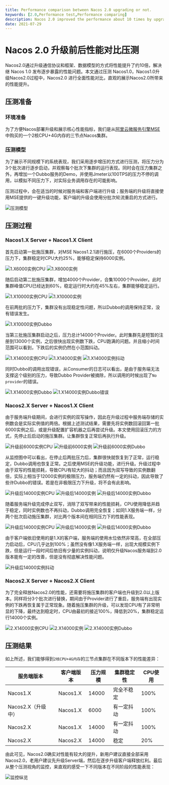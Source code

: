```yaml
---
title: Performance comparison between Nacos 2.0 upgrading or not.
keywords: [2.0,Performance test,Performance comparing]
description: Nacos 2.0 improved the performance about 10 times by upgrading the communication protocol, framework, and data model, to solve the performance problems gradually exposed after the release of Nacos 1.0. In this article, Nacos1.0, Nacos1.0 upgrade Nacos2.0 process, Nacos2.0 to conduct a comprehensive performance comparison, in order to intuitively show the performance improvement brought by Nacos2.0.
date: 2021-07-29
---
```


# Nacos 2.0 升级前后性能对比压测
Nacos2.0通过升级通信协议和框架、数据模型的方式将性能提升了约10倍，解决继 Nacos 1.0 发布逐步暴露的性能问题。本文通过压测 Nacos1.0，Nacos1.0升级Nacos2.0过程中，Nacos2.0 进行全面性能对比，直观的展示Nacos2.0所带来的性能提升。

## 压测准备

### 环境准备

为了方便Nacos部署升级和展示核心性能指标，我们是从[阿里云微服务引擎MSE](https://cn.aliyun.com/product/aliware/mse)中购买的一个2核CPU+4G内存的三节点Nacos集群。

### 压测模型

为了展示不同规模下的系统表现，我们采用逐步增压的方式进行压测，将压力分为3个批次进行逐步启动，并观察每个批次下集群的运行表现。同时会在压力集群之外，再增加一个Dubbo服务的Demo，并使用Jmeter以100TPS的压力不停的调用，以模拟不同压力下，对实际业务调用存在的可能影响。

压测过程中，会在适当的时候对服务端和客户端进行升级；服务端的升级将直接使用MSE提供的一键升级功能，客户端的升级会使用分批次轮流重启的方式进行。

![压测模型](/img/blog/performance-compare/performance_model.jpg)

## 压测过程

### Nacos1.X Server + Nacos1.X Client

首先启动第一批施压集群，对MSE Nacos1.2.1进行施压，在6000个Providers的压力下，集群稳定时CPU大约25%，能够稳定保持6000实例。

![1.X6000实例CPU](/img/blog/performance-compare/1_6000_cpu.jpg)
![1.X6000实例](/img/blog/performance-compare/1_6000_instance.jpg)

随后启动第二批施压集群，增加4000个Provider，合集10000个Provider。此时集群峰值CPU已经达到60%，稳定运行时大约在45%左右，集群能够稳定运行。

![1.X10000实例CPU](/img/blog/performance-compare/1_10000_cpu.jpg)
![1.X10000实例](/img/blog/performance-compare/1_10000_instance.jpg)

在前两批的压力下，集群没有出现稳定性问题，所以Dubbo的调用保持正常，没有错误发生。

![1.X10000实例Dubbo](/img/blog/performance-compare/1_10000_dubbo.png)

当第三批施压集群启动之后，压力总计14000个Provider。此时集群先是短暂的注册到13000个实例，之后很快出现实例数下跌，CPU跑满的问题。并且缩小时间范围可以看到，下跌后的实例仍然在小范围抖动。

![1.X14000实例CPU](/img/blog/performance-compare/1_14000_cpu.jpg)
![1.X14000实例](/img/blog/performance-compare/1_14000_instance.jpg)
![1.X14000实例抖动](/img/blog/performance-compare/1_14000_instance_shake.jpg)

同时Dubbo的调用出现错误，从Consumer的日志可以看出，是由于服务端无法支撑这个级别的压力，导致Dubbo Provider被摘除，所以调用的时候出现了`No provider`的错误。

![1.X14000实例Dubbo](/img/blog/performance-compare/1_14000_dubbo.png)
![1.X14000实例Dubbo错误](/img/blog/performance-compare/1_14000_dubbo_error.jpg)

### Nacos2.X Server + Nacos1.X Client

由于服务端升级期间，会进行实例的双写操作，因此在升级过程中服务端存储的实例数会是实际实例值的两倍。根据上述测试结果，需要先将实例数回滚回第一批6000实例之后，或是升级配置扩容机器之后再尝试升级。本文使用回滚压力的方式，先停止后启动的施压集群。让集群恢复正常后再执行升级。

![升级前6000实例CPU](/img/blog/performance-compare/before_upgrade_cpu.jpg)
![升级前6000实例](/img/blog/performance-compare/before_upgrade_instance.jpg)
![升级前6000实例Dubbo](/img/blog/performance-compare/before_upgrade_dubbo.png)

从监控图中可以看出，在停止后两批压力后，集群很快就恢复到了正常，运行稳定，Dubbo调用也恢复正常。之后使用MSE的升级功能，进行升级。升级过程中由于双写的性能损耗，导致CPU有较大的抖动；而且因为双写导致的实例数翻倍，实际上相当于12000实例的极限压力，服务端仍然有一定的抖动，因此导致了些许Dubbo的错误。若是在非极限压力下升级，将不会有此影响。

![升级后14000实例CPU](/img/blog/performance-compare/upgrading_cpu.jpg)
![升级后14000实例](/img/blog/performance-compare/upgrading_instance.jpg)
![升级后14000实例Dubbo](/img/blog/performance-compare/upgrading_dubbo.png)

随着服务端升级完成停止双写，消除了双写带来的性能损耗，CPU使用降低并趋于稳定，同时实例数也不再抖动，Dubbo调用完全恢复；如同1.X服务端一样，分两个批次启动施压集群，对比两个版本间在相同压力下的性能表现。

![升级后14000实例CPU](/img/blog/performance-compare/after_upgrade_cpu.jpg)
![升级后14000实例](/img/blog/performance-compare/after_upgrade_instance.jpg)
![升级后14000实例Dubbo](/img/blog/performance-compare/after_upgrade_dubbo.png)

由于客户端依旧使用的是1.X的客户端，服务端的使用水位依然非常高，在全部压力启动后，CPU几乎达到100%；虽然没有像1.X服务端一样，出现大规模实例下跌，但是运行一段时间后依旧有少量的实例抖动，说明仅升级Nacos服务端到2.0版本能有一定的改善，但是没有彻底解决性能问题。

![升级后14000实例抖动](/img/blog/performance-compare/after_upgrade_instance_shake.jpg)

### Nacos2.X Server + Nacos2.X Client

为了完全释放Nacos2.0的性能，还需要将施压集群的客户端也升级到2.0以上版本。同样将分3个批次进行替换，期间由于Provider进行了重启，服务端有出现实例的下跌再恢复属于正常现象。随着施压集群的升级，可以发现CPU有了非常明显的下降，最终达到稳定时，CPU由最初的接近100%，降低到20%，集群稳定运行14000个实例。

![2.X14000实例CPU](/img/blog/performance-compare/2_14000_cpu.jpg)
![2.X14000实例](/img/blog/performance-compare/2_14000_instance.jpg)
![2.X14000实例Dubbo](/img/blog/performance-compare/2_14000_dubbo.png)

## 压测结果

如上所述，我们能够得到`2核CPU+4G内存`的三节点集群在不同版本下的性能差异：

| 服务端版本 | 客户端版本 | 压力规模 | 集群稳定性 | CPU使用 |
| -------- | -------- | -------- | -------- | -------- |
| Nacos1.X | Nacos1.X | 14000 | 完全不稳定 | 100% |
| Nacos2.X（升级中） | Nacos1.X | 6000 | 有一定抖动 | 100% |
| Nacos2.X | Nacos1.X | 14000 | 有一定抖动 | 100% |
| Nacos2.X | Nacos2.X | 14000 | 稳定 | 20% |

由此可见，Nacos2.0确实对性能有较大的提升，新用户建议直接全部采用Nacos2.0，老用户建议先升级Server端，然后在逐步升级客户端释放红利。最后从整个压测视角的监控，来直观的感受一下不同版本在不同阶段的性能表现：

![监控纵览](/img/blog/performance-compare/all.jpg)
